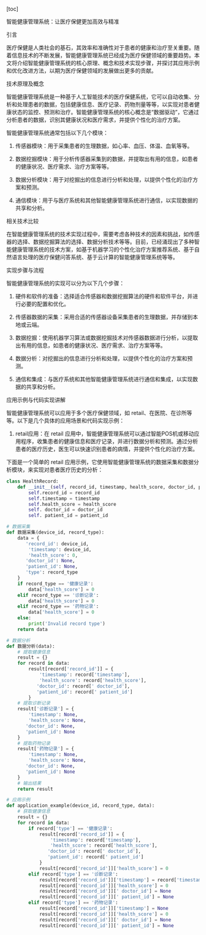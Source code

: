 
[toc]                    
                
                
智能健康管理系统：让医疗保健更加高效与精准

引言

医疗保健是人类社会的基石，其效率和准确性对于患者的健康和治疗至关重要。随着信息技术的不断发展，智能健康管理系统已经成为医疗保健领域的重要趋势。本文将介绍智能健康管理系统的核心原理、概念和技术实现步骤，并探讨其应用示例和优化改进方法，以期为医疗保健领域的发展做出更多的贡献。

技术原理及概念

智能健康管理系统是一种基于人工智能技术的医疗保健系统，它可以自动收集、分析和处理患者的数据，包括健康信息、医疗记录、药物剂量等等，以实现对患者健康状态的监控、预测和治疗。智能健康管理系统的核心概念是“数据驱动”，它通过分析患者的数据，识别其健康状况和医疗需求，并提供个性化的治疗方案。

智能健康管理系统通常包括以下几个模块：

1. 传感器模块：用于采集患者的生理数据，如心率、血压、体温、血氧等等。

2. 数据挖掘模块：用于分析传感器采集到的数据，并提取出有用的信息，如患者的健康状况、医疗需求、治疗方案等等。

3. 数据分析模块：用于对挖掘出的信息进行分析和处理，以提供个性化的治疗方案和预测。

4. 通信模块：用于与医疗系统和其他智能健康管理系统进行通信，以实现数据的共享和分析。

相关技术比较

在智能健康管理系统的技术实现过程中，需要考虑各种技术的因素和挑战，如传感器的选择、数据挖掘算法的选择、数据分析技术等等。目前，已经涌现出了多种智能健康管理系统的技术方案，如基于机器学习的个性化治疗方案推荐系统、基于自然语言处理的医疗保健问答系统、基于云计算的智能健康管理系统等等。

实现步骤与流程

智能健康管理系统的实现可以分为以下几个步骤：

1. 硬件和软件的准备：选择适合传感器和数据挖掘算法的硬件和软件平台，并进行必要的配置和优化。

2. 传感器数据的采集：采用合适的传感器设备采集患者的生理数据，并存储到本地或云端。

3. 数据挖掘：使用机器学习算法或数据挖掘技术对传感器数据进行分析，以提取出有用的信息，如患者的健康状况、医疗需求、治疗方案等等。

4. 数据分析：对挖掘出的信息进行分析和处理，以提供个性化的治疗方案和预测。

5. 通信和集成：与医疗系统和其他智能健康管理系统进行通信和集成，以实现数据的共享和分析。

应用示例与代码实现讲解

智能健康管理系统可以应用于多个医疗保健领域，如 retail、在医院、在诊所等等。以下是几个具体的应用场景和代码实现示例：

1.  retail应用：在 retail 应用中，智能健康管理系统可以通过智能POS机或移动应用程序，收集患者的健康信息和医疗记录，并进行数据分析和预测。通过分析患者的医疗历史，医生可以快速识别患者的病情，并提供个性化的治疗方案。

下面是一个简单的 retail 应用示例，它使用智能健康管理系统的数据采集和数据分析模块，来实现对患者医疗历史的分析：

```python
class HealthRecord:
    def __init__(self, record_id, timestamp, health_score, doctor_id, patient_id):
        self.record_id = record_id
        self.timestamp = timestamp
        self.health_score = health_score
        self. doctor_id = doctor_id
        self. patient_id = patient_id

# 数据采集
def 数据采集(device_id, record_type):
    data = {
       'record_id': device_id,
        'timestamp': device_id,
        'health_score': 0,
       'doctor_id': None,
       'patient_id': None,
       'type': record_type
    }
    if record_type == '健康记录':
        data['health_score'] = 0
    elif record_type == '诊断记录':
        data['health_score'] = 0
    elif record_type == '药物记录':
        data['health_score'] = 0
    else:
        print('Invalid record type')
    return data

# 数据分析
def 数据分析(data):
    # 提取健康信息
    result = {}
    for record in data:
        result[record['record_id']] = {
            'timestamp': record['timestamp'],
            'health_score': record['health_score'],
           'doctor_id': record[' doctor_id'],
           'patient_id': record[' patient_id']
        }
    # 提取诊断记录
    result['诊断记录'] = {
        'timestamp': None,
        'health_score': None,
       'doctor_id': None,
       'patient_id': None
    }
    # 提取药物记录
    result['药物记录'] = {
        'timestamp': None,
        'health_score': None,
       'doctor_id': None,
       'patient_id': None
    }
    # 输出结果
    return result

# 应用示例
def application_example(device_id, record_type, data):
    # 获取健康信息
    result = {}
    for record in data:
        if record['type'] == '健康记录':
            result[record['record_id']] = {
                'timestamp': record['timestamp'],
                'health_score': record['health_score'],
               'doctor_id': record[' doctor_id'],
               'patient_id': record[' patient_id']
            }
            result[record['record_id']]['health_score'] = 0
        elif record['type'] == '诊断记录':
            result[record['record_id']]['timestamp'] = record['timestamp']
            result[record['record_id']]['health_score'] = 0
            result[record['record_id']][' doctor_id'] = None
            result[record['record_id']][' patient_id'] = None
        elif record['type'] == '药物记录':
            result[record['record_id']]['timestamp'] = None
            result[record['record_id']]['health_score'] = 0
            result[record['record_id']][' doctor_id'] = None
            result[record['record_id']][' patient_id'] = None
```

